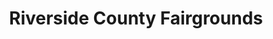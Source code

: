 ---
layout: base
permalink: locations/{{ California | slug }}/{{ Indio | slug }}/{{ Riverside County Fairgrounds | punc | slug }}/
tags: locations
title: Riverside County Fairgrounds
---